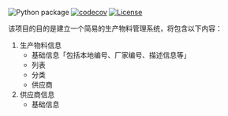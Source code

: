 
![Python package](https://github.com/keinYe/erp-server/workflows/Python%20package/badge.svg)
[![codecov](https://codecov.io/gh/keinYe/erp-server/branch/master/graph/badge.svg)](https://codecov.io/gh/keinYe/erp-server)
[![License](https://img.shields.io/badge/license-BSD-blue.svg)](https://codecov.io/gh/keinYe/erp-server)


该项目的目的是建立一个简易的生产物料管理系统，将包含以下内容：
1. 生产物料信息
   * 基础信息「包括本地编号、厂家编号、描述信息等」
   * 列表
   * 分类
   * 供应商
2. 供应商信息
   * 基础信息